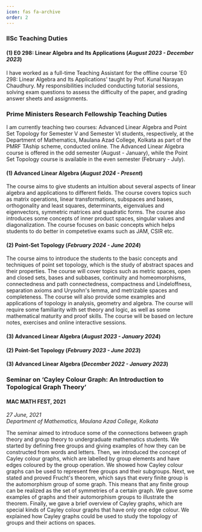 ```yaml
---
icon: fas fa-archive
order: 2
---
```

### IISc Teaching Duties

#### (1) E0 298: Linear Algebra and Its Applications (*August 2023 - December 2023*)

I have worked as a full-time Teaching Assistant for the offline course 'E0 298: Linear Algebra and Its Applications' taught by Prof. Kunal Narayan Chaudhury. My responsibilities included conducting tutorial sessions, solving exam questions to assess the difficulty of the paper, and grading answer sheets and assignments.

### Prime Ministers Research Fellowship Teaching Duties

I am currently teaching two courses: Advanced Linear Algebra and Point Set Topology for Semester V and Semester VI students, respectively, at the Department of Mathematics, Maulana Azad College, Kolkata as part of the PMRF TAship scheme, conducted online. The Advanced Linear Algebra course is offered in the odd semester (August - January), while the Point Set Topology course is available in the even semester (February - July).

#### (1) Advanced Linear Algebra (*August 2024 - Present*)

The course aims to give students an intuition about several aspects of linear algebra and applications to different fields. The course covers topics such as matrix operations, linear transformations, subspaces and bases, orthogonality and least squares, determinants, eigenvalues and eigenvectors, symmetric matrices and quadratic forms. The course also introduces some concepts of inner product spaces, singular values and diagonalization. The course focuses on basic concepts which helps students to do better in competetive exams such as JAM, CSIR etc.

#### (2) Point-Set Topology (*February 2024 - June 2024*)

The course aims to introduce the students to the basic concepts and techniques of point set topology, which is the study of abstract spaces and their properties. The course will cover topics such as metric spaces, open and closed sets, bases and subbases, continuity and homeomorphisms, connectedness and path connectedness, compactness and Lindeloffness, separation axioms and Urysohn's lemma, and metrizable spaces and completeness. The course will also provide some examples and applications of topology in analysis, geometry and algebra. The course will require some familiarity with set theory and logic, as well as some mathematical maturity and proof skills. The course will be based on lecture notes, exercises and online interactive sessions.

#### (3) Advanced Linear Algebra  (*August 2023 - January 2024*)

#### (2) Point-Set Topology (*February 2023 - June 2023*)

#### (3) Advanced Linear Algebra  (*December 2022 - January 2023*)



### Seminar on ‘Cayley Colour Graph: An Introduction to Topological Graph Theory’	

#### MAC MATH FEST, 2021

*27 June, 2021*  
*Department of Mathematics, Maulana Azad College, Kolkata*  

The seminar aimed to introduce some of the connections between graph theory and group theory to undergraduate mathematics students. We started by defining free groups and giving examples of how they can be constructed from words and letters. Then, we introduced the concept of Cayley colour graphs, which are labelled by group elements and have edges coloured by the group operation. We showed how Cayley colour graphs can be used to represent free groups and their subgroups. Next, we stated and proved Frucht's theorem, which says that every finite group is the automorphism group of some graph. This means that any finite group can be realized as the set of symmetries of a certain graph. We gave some examples of graphs and their automorphism groups to illustrate the theorem. Finally, we gave a brief overview of Cayley graphs, which are special kinds of Cayley colour graphs that have only one edge colour. We explained how Cayley graphs could be used to study the topology of groups and their actions on spaces.

